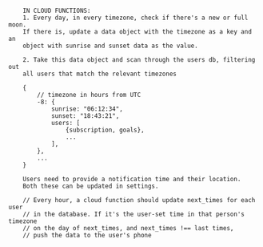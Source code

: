         IN CLOUD FUNCTIONS:
        1. Every day, in every timezone, check if there's a new or full moon.
        If there is, update a data object with the timezone as a key and an
        object with sunrise and sunset data as the value.

        2. Take this data object and scan through the users db, filtering out
        all users that match the relevant timezones

        {
            // timezone in hours from UTC
            -8: {
                sunrise: "06:12:34",
                sunset: "18:43:21",
                users: [
                    {subscription, goals},
                    ...
                ],
            },
            ...
        }

        Users need to provide a notification time and their location.
        Both these can be updated in settings.

        // Every hour, a cloud function should update next_times for each user
        // in the database. If it's the user-set time in that person's timezone
        // on the day of next_times, and next_times !== last times,
        // push the data to the user's phone

